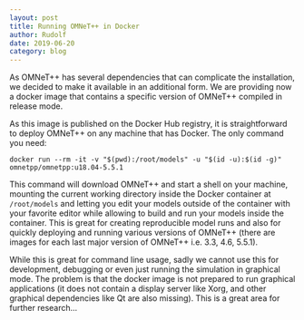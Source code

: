 ```yaml
---
layout: post
title: Running OMNeT++ in Docker
author: Rudolf
date: 2019-06-20
category: blog
---
```

As OMNeT++ has several dependencies that can complicate the installation, we decided to make it available in an
additional form. We are providing now a docker image that contains a specific version of OMNeT++ compiled in
release mode.
<!--more-->
As this image is published on the Docker Hub registry, it is straightforward to deploy OMNeT++ on any machine that
has Docker. The only command you need:

    docker run --rm -it -v "$(pwd):/root/models" -u "$(id -u):$(id -g)" omnetpp/omnetpp:u18.04-5.5.1

This command will download OMNeT++ and start a shell on your machine, mounting the current working directory inside the
Docker container at `/root/models` and letting you edit your models outside of the container with your favorite editor
while allowing to build and run your models inside the container. This is great for creating reproducible model runs
and also for quickly deploying and running various versions of OMNeT++ (there are images for each last major version of
OMNeT++ i.e. 3.3, 4.6, 5.5.1).

While this is great for command line usage, sadly we cannot use this for development, debugging or even just running
the simulation in graphical mode. The problem is that the docker image is not prepared to run graphical applications
(it does not contain a display server like Xorg, and other graphical dependencies like Qt are also missing). This is a
great area for further research...
